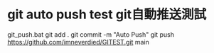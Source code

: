 git auto push test  git自動推送測試
================================
git_push.bat
    git add .
    git commit -m "Auto Push"
    git push https://github.com/imneverdied/GITEST.git main
 